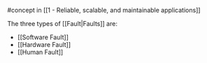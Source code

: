 #concept in [[1 - Reliable, scalable, and maintainable applications]]

The three types of [[Fault|Faults]] are:

- [[Software Fault]]
- [[Hardware Fault]]
- [[Human Fault]]

